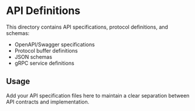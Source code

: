 # API Definitions

This directory contains API specifications, protocol definitions, and schemas:

- OpenAPI/Swagger specifications
- Protocol buffer definitions
- JSON schemas
- gRPC service definitions

## Usage

Add your API specification files here to maintain a clear separation between API contracts and implementation.
